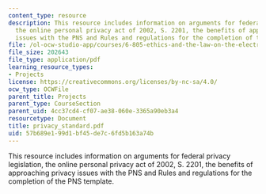 ```yaml
---
content_type: resource
description: This resource includes information on arguments for federal privacy legislation,
  the online personal privacy act of 2002, S. 2201, the benefits of approaching privacy
  issues with the PNS and Rules and regulations for the completion of the PNS template.
file: /ol-ocw-studio-app/courses/6-805-ethics-and-the-law-on-the-electronic-frontier-fall-2005/57b689e199d1bf45de7c6fd5b163a74b_privacy_standard.pdf
file_size: 202643
file_type: application/pdf
learning_resource_types:
- Projects
license: https://creativecommons.org/licenses/by-nc-sa/4.0/
ocw_type: OCWFile
parent_title: Projects
parent_type: CourseSection
parent_uid: 4cc37cd4-cf07-ae38-060e-3365a90eb3a4
resourcetype: Document
title: privacy_standard.pdf
uid: 57b689e1-99d1-bf45-de7c-6fd5b163a74b
---
```

This resource includes information on arguments for federal privacy legislation, the online personal privacy act of 2002, S. 2201, the benefits of approaching privacy issues with the PNS and Rules and regulations for the completion of the PNS template.